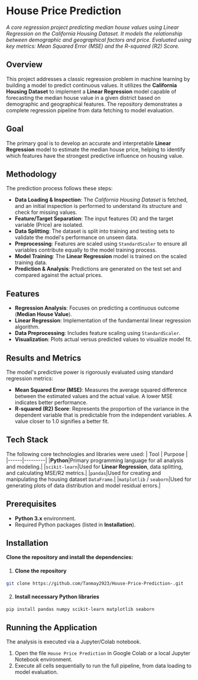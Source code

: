 # House Price Prediction
*A core regression project predicting median house values using Linear Regression on the California Housing Dataset. It models the relationship between demographic and geographical factors and price. Evaluated using key metrics: Mean Squared Error (MSE) and the R-squared (R2) Score.*

## Overview
This project addresses a classic regression problem in machine learning by building a model to predict continuous values. It utilizes the **California Housing Dataset** to implement a **Linear Regression** model capable of forecasting the median house value in a given district based on demographic and geographical features. The repository demonstrates a complete regression pipeline from data fetching to model evaluation.

## Goal
The primary goal is to develop an accurate and interpretable **Linear Regression** model to estimate the median house price, helping to identify which features have the strongest predictive influence on housing value.

## Methodology
The prediction process follows these steps:
- **Data Loading & Inspection**: The *California Housing Dataset* is fetched, and an initial inspection is performed to understand its structure and check for missing values.
- **Feature/Target Separation**: The input features (X) and the target variable (Price) are isolated.
- **Data Splitting**: The dataset is split into training and testing sets to validate the model's performance on unseen data.
- **Preprocessing**: Features are scaled using `StandardScaler` to ensure all variables contribute equally to the model training process.
- **Model Training**: The **Linear Regression** model is trained on the scaled training data.
- **Prediction & Analysis**: Predictions are generated on the test set and compared against the actual prices.

## Features
- **Regression Analysis**: Focuses on predicting a continuous outcome (**Median House Value**).
- **Linear Regression**: Implementation of the fundamental linear regression algorithm.
- **Data Preprocessing**: Includes feature scaling using `StandardScaler`.
- **Visualization**: Plots actual versus predicted values to visualize model fit.

## Results and Metrics
The model's predictive power is rigorously evaluated using standard regression metrics:
- **Mean Squared Error (MSE)**: Measures the average squared difference between the estimated values and the actual value. A lower MSE indicates better performance.
- **R-squared (R2) Score**: Represents the proportion of the variance in the dependent variable that is predictable from the independent variables. A value closer to $1.0$ signifies a better fit.

## Tech Stack
The following core technologies and libraries were used:
| Tool | Purpose |
|------|---------|
|**Python**|Primary programming language for all analysis and modeling.|
|`scikit-learn`|Used for **Linear Regression**, data splitting, and calculating MSE/R2 metrics.|
|`pandas`|Used for creating and manipulating the housing dataset `DataFrame`.|
|`matplotlib` / `seaborn`|Used for generating plots of data distribution and model residual errors.|

## Prerequisites
- **Python 3.x** environment.
- Required Python packages (listed in **Installation**).

## Installation
**Clone the repository and install the dependencies:**

1. #### Clone the repository
```bash
git clone https://github.com/Tanmay2923/House-Price-Prediction-.git
```

2. #### Install necessary Python libraries
```bash
pip install pandas numpy scikit-learn matplotlib seaborn
```

## Running the Application
The analysis is executed via a Jupyter/Colab notebook.
1. Open the file `House Price Prediction` in Google Colab or a local Jupyter Notebook environment.
2. Execute all cells sequentially to run the full pipeline, from data loading to model evaluation.
